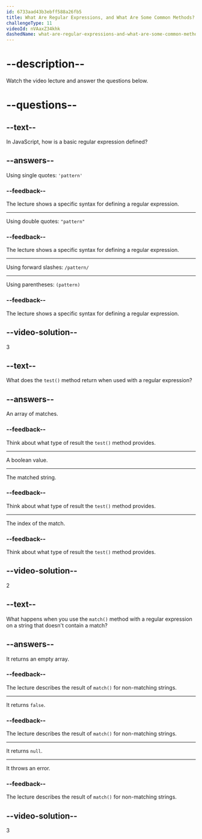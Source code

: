 ```yaml
---
id: 6733aad43b3ebff588a26fb5
title: What Are Regular Expressions, and What Are Some Common Methods?
challengeType: 11
videoId: nVAaxZ34khk
dashedName: what-are-regular-expressions-and-what-are-some-common-methods
---
```


# --description--

Watch the video lecture and answer the questions below.

# --questions--

## --text--

In JavaScript, how is a basic regular expression defined? 

## --answers--

Using single quotes: `'pattern'`

### --feedback--

The lecture shows a specific syntax for defining a regular expression.

---

Using double quotes: `"pattern"`

### --feedback--

The lecture shows a specific syntax for defining a regular expression.

---

Using forward slashes: `/pattern/`

---

Using parentheses: `(pattern)`

### --feedback--

The lecture shows a specific syntax for defining a regular expression.

## --video-solution--

3

## --text--

What does the `test()` method return when used with a regular expression? 

## --answers--

An array of matches.

### --feedback--

Think about what type of result the `test()` method provides.

---

A boolean value.

---

The matched string.

### --feedback--

Think about what type of result the `test()` method provides.

---

The index of the match.

### --feedback--

Think about what type of result the `test()` method provides.

## --video-solution--

2

## --text--

What happens when you use the `match()` method with a regular expression on a string that doesn't contain a match?

## --answers--

It returns an empty array.

### --feedback--

The lecture describes the result of `match()` for non-matching strings.

---

It returns `false`.

### --feedback--

The lecture describes the result of `match()` for non-matching strings.

---

It returns `null`.

---

It throws an error.

### --feedback--

The lecture describes the result of `match()` for non-matching strings.

## --video-solution--

3
